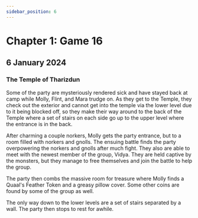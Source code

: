 ```yaml
---
sidebar_position: 6
---
```


# Chapter 1: Game 16

## 6 January 2024

### The Temple of Tharizdun

Some of the party are mysteriously rendered sick and have stayed back at camp while Molly, Flint, and Mara trudge on. As they get to the Temple, they check out the exterior and cannot get into the temple via the lower level due to it being blocked off, so they make their way around to the back of the Temple where a set of stairs on each side go up to the upper level where the entrance is in the back.

After charming a couple norkers, Molly gets the party entrance, but to a room filled with norkers and gnolls. The ensuing battle finds the party overpowering the norkers and gnolls after much fight. They also are able to meet with the newest member of the group, Vidya. They are held captive by the monsters, but they manage to free themselves and join the battle to help the group.

The party then combs the massive room for treasure where Molly finds a Quaal's Feather Token and a greasy pillow cover. Some other coins are found by some of the group as well.

The only way down to the lower levels are a set of stairs separated by a wall. The party then stops to rest for awhile.
